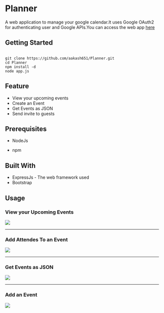 # Planner

A web application to manage your google calendar.It uses Google OAuth2 for authenticating user and Google APIs.You can access the web app  <a  href="https://plannerc.herokuapp.com/" target ="_blank">here</a>

## Getting Started
```

git clone https://github.com/aakash651/Planner.git
cd Planner
npm install -d
node app.js

```


## Feature
* View your upcoming events  
* Create an Event
* Get Events as JSON
* Send invite to guests


## Prerequisites

* NodeJs

* npm


## Built With

* ExpressJs - The web framework used
* Bootstrap

## Usage


### View your Upcoming Events

<img src="https://i.imgur.com/GuQsyUv.png">

---

### Add Attendes To an Event

<img src="https://i.imgur.com/ZmOR1RH.png">

---

### Get Events as JSON

<img src="https://i.imgur.com/YBfViyq.png">

---
### Add an Event

<img src="https://i.imgur.com/XkBm0a6.png" >


